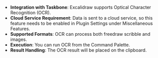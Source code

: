 


- **Integration with Taskbone**: Excalidraw supports Optical Character Recognition (OCR).
- **Cloud Service Requirement**: Data is sent to a cloud service, so this feature needs to be enabled in Plugin Settings under Miscellaneous Features.
- **Supported Formats**: OCR can process both freedraw scribble and images.
- **Execution**: You can run OCR from the Command Palette.
- **Result Handling**: The OCR result will be placed on the clipboard.
